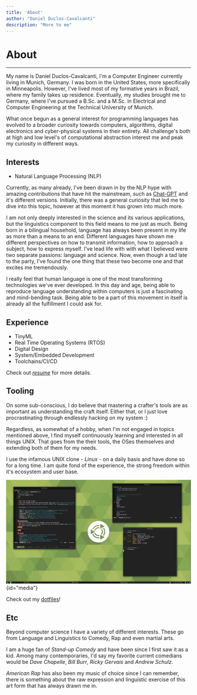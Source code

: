 ```yaml
---
title: 'About'
author: "Daniel Duclos-Cavalcanti"
description: "More to me"
---
```


# About
<hr />

My name is Daniel Duclos-Cavalcanti, I'm a Computer Engineer currently living in Munich, Germany. I was born in the United States, more specifically in Minneapolis. However, I've lived most of my formative years in Brazil, where my family takes up residence. Eventually, my studies brought me to Germany, where I've pursued a B.Sc. and a M.Sc. in Electrical and Computer Engineering at the Technical University of Munich.

What once begun as a general interest for programming languages has evolved to a broader curiosity towards computers, algorithms, digital electronics and cyber-physical systems in their entirety. All challenge's both at high and low level's of computational abstraction interest me and peak my curiosity in different ways.

## Interests

+ Natural Language Processing (NLP)

Currently, as many already, I've been drawn in by the NLP hype with amazing contributions that have hit the mainstream, such as [Chat-GPT](https://openai.com/blog/chatgpt) and it's different versions. Initially, there was a general curiosity that led me to dive into this topic, however at this moment it has grown into much more. 

I am not only deeply interested in the science and its various applications, but the linguistics component to this field means to me just as much. Being born in a bilingual household, language has always been present in my life as more than a means to an end. Different languages have shown me different perspectives on how to transmit information, how to approach a subject, how to express myself. I've lead life with with what I believed were two separate passions: language and science. Now, even though a tad late to the party, I've found the one thing that these two become one and that excites me tremendously.

I really feel that human language is one of the most transforming technologies we've ever developed. In this day and age, being able to reproduce language understanding within computers is just a fascinating and mind-bending task. Being able to be a part of this movement in itself is already all the fulfillment I could ask for.

## Experience

+ TinyML
+ Real Time Operating Systems (RTOS) 
+ Digital Design 
+ System/Embedded Development
+ Toolchains/CI/CD

Check out [_resume_](/resume) for more details.

## Tooling

On some sub-conscious, I do believe that mastering a crafter's tools are as important as understanding 
the craft itself. Either that, or I just love procrastinating through endlessly hacking on my system :)

Regardless, as somewhat of a hobby, when I'm not engaged in topics mentioned above, I find myself continuously learning and interested in all things UNIX. 
That goes from the their tools, the OSes themselves and extending both of them for my needs. 

I use the infamous UNIX clone - _Linux_ - on a daily basis and have done so for a long time. I am quite fond of the experience, the strong freedom within it's ecosystem and user base.

![](/assets/images/dotfiles.png){id="media"}

Check out my [dotfiles](https://www.github.com/duclos-cavalcanti/dotfiles)!

## Etc

Beyond computer science I have a variety of different interests. These go from Language and Linguistics to Comedy, Rap and even martial arts.

I am a huge fan of *Stand-up Comedy* and have been since I first saw it as a kid. Among many contemporaries, I'd say my favorite current comedians would be *Dave Chapelle*, *Bill Burr*, *Ricky Gervais* and *Andrew Schulz*.

*American Rap* has also been my music of choice since I can remember, there is something about the raw expression and linguistic exercise of this art form that has always drawn me in.
